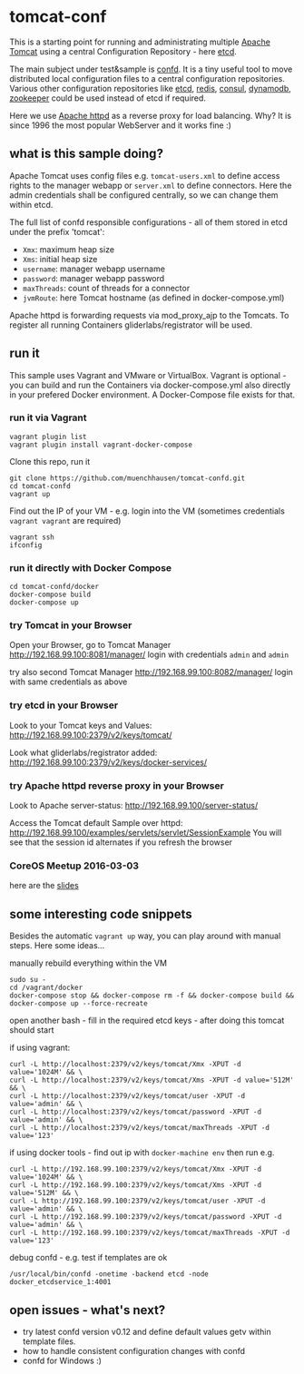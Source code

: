 # tomcat-conf
This is a starting point for running and administrating multiple [Apache Tomcat](http://tomcat.apache.org/) using a central Configuration Repository - here [etcd](https://github.com/coreos/etcd).

The main subject under test&sample is [confd](https://github.com/kelseyhightower/confd). It is a tiny  useful tool to move distributed local configuration files to a central configuration repositories. Various other configuration repositories like [etcd](https://github.com/coreos/etcd), [redis](http://redis.io), [consul](http://consul.io), [dynamodb](http://aws.amazon.com/dynamodb/), [zookeeper](https://zookeeper.apache.org) could be used instead of etcd if required.   

Here we use [Apache httpd](http://httpd.apache.org/) as a reverse proxy for load balancing. Why? It is since 1996 the most popular WebServer and it works fine :)

## what is this sample doing?
Apache Tomcat uses config files e.g. ```tomcat-users.xml``` to define access rights to the manager webapp or ```server.xml``` to define connectors. Here the admin credentials shall be configured centrally, so we can change them within etcd.

The full list of confd responsible configurations - all of them stored in etcd under the prefix 'tomcat':
- ```Xmx```: maximum heap size
- ```Xms```: initial heap size
- ```username```: manager webapp username
- ```password```: manager webapp password
- ```maxThreads```: count of threads for a connector
- ```jvmRoute```: here Tomcat hostname (as defined in docker-compose.yml)

Apache httpd is forwarding requests via mod_proxy_ajp to the Tomcats. To register all running Containers gliderlabs/registrator will be used.    

## run it
This sample uses Vagrant and VMware or VirtualBox. Vagrant is optional - you can build and run the Containers via docker-compose.yml also directly in your prefered Docker environment. A Docker-Compose file exists for that. 

### run it via Vagrant
```
vagrant plugin list
vagrant plugin install vagrant-docker-compose
```
Clone this repo, run it
```
git clone https://github.com/muenchhausen/tomcat-confd.git
cd tomcat-confd
vagrant up
```

Find out the IP of your VM - e.g. login into the VM (sometimes credentials ```vagrant vagrant``` are required)
```
vagrant ssh
ifconfig
```


### run it directly with Docker Compose
```
cd tomcat-confd/docker
docker-compose build
docker-compose up
```

### try Tomcat in your Browser
Open your Browser, go to Tomcat Manager 
http://192.168.99.100:8081/manager/
login with credentials ```admin``` and ```admin```

try also second Tomcat Manager 
http://192.168.99.100:8082/manager/
login with same credentials as above

### try etcd in your Browser

Look to your Tomcat keys and Values:
http://192.168.99.100:2379/v2/keys/tomcat/

Look what gliderlabs/registrator added:
http://192.168.99.100:2379/v2/keys/docker-services/

### try Apache httpd reverse proxy in your Browser

Look to Apache server-status:
http://192.168.99.100/server-status/

Access the Tomcat default Sample over httpd: 
http://192.168.99.100/examples/servlets/servlet/SessionExample
You will see that the session id alternates if you refresh the browser

### CoreOS Meetup 2016-03-03
here are the [slides](slides/Configure-a-Tomcat-cluster-with-confd.pdf)

## some interesting code snippets

Besides the automatic ```vagrant up``` way, you can play around with manual steps. Here some ideas...

manually rebuild everything within the VM
```
sudo su -
cd /vagrant/docker
docker-compose stop && docker-compose rm -f && docker-compose build && docker-compose up --force-recreate
```

open another bash - fill in the required etcd keys - after doing this tomcat should start

if using vagrant:
```
curl -L http://localhost:2379/v2/keys/tomcat/Xmx -XPUT -d value='1024M' && \
curl -L http://localhost:2379/v2/keys/tomcat/Xms -XPUT -d value='512M' && \
curl -L http://localhost:2379/v2/keys/tomcat/user -XPUT -d value='admin' && \
curl -L http://localhost:2379/v2/keys/tomcat/password -XPUT -d value='admin' && \
curl -L http://localhost:2379/v2/keys/tomcat/maxThreads -XPUT -d value='123'

```
if using docker tools - find out ip with ```docker-machine env``` then run e.g.
```
curl -L http://192.168.99.100:2379/v2/keys/tomcat/Xmx -XPUT -d value='1024M' && \
curl -L http://192.168.99.100:2379/v2/keys/tomcat/Xms -XPUT -d value='512M' && \
curl -L http://192.168.99.100:2379/v2/keys/tomcat/user -XPUT -d value='admin' && \
curl -L http://192.168.99.100:2379/v2/keys/tomcat/password -XPUT -d value='admin' && \
curl -L http://192.168.99.100:2379/v2/keys/tomcat/maxThreads -XPUT -d value='123'
```

debug confd - e.g. test if templates are ok
```
/usr/local/bin/confd -onetime -backend etcd -node docker_etcdservice_1:4001
```

## open issues - what's next?
- try latest confd version v0.12 and define default values getv within template files.
- how to handle consistent configuration changes with confd
- confd for Windows :)